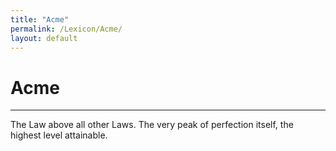 ```yaml
---
title: "Acme"
permalink: /Lexicon/Acme/
layout: default
---
```

# Acme
---
The Law above all other Laws. The very peak of perfection itself, the highest level attainable.